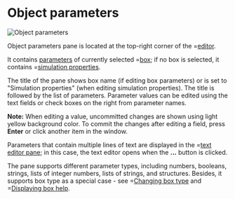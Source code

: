# Object parameters
![](/meta/doc/page/editorpane-prop-1.png 'Object parameters')

Object parameters pane is located at the top-right corner of the =[editor](/editor).

It contains [parameters](/doc#page/editor-usage-boxprop) of currently selected =[box](/doc#page/general-items); if no box is selected, it contains =[simulation properties](/doc#page/editor-usage-simprop).

The title of the pane shows box name (if editing box parameters) or is set to "Simulation properties" (when editing simulation properties).
The title is followed by the list of parameters. Parameter values can be edited using the text fields or check boxes on the right from parameter names.

**Note:** When editing a value, uncommitted changes are shown using light yellow background color. To commit the changes after editing a field, press **Enter** or click another item in the window.

Parameters that contain multiple lines of text are displayed in the =[text editor pane](/doc#page/editorpane-text); in this case, the text editor opens when the **...** button is clicked.

The pane supports different parameter types, including numbers, booleans, strings, lists of integer numbers, lists of strings, and structures.
Besides, it supports box type as a special case - see =[Changing box type](/doc#page/editor-usage-replacebox) and =[Displaying box help](/doc#page/editor-usage-boxhelp).
